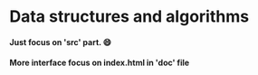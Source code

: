 # Data structures and algorithms   

#### Just focus on 'src' part. 😄
#### More interface focus on index.html in 'doc' file


